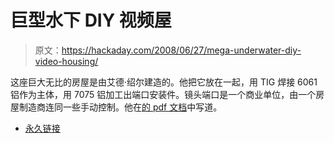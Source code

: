 # 巨型水下 DIY 视频屋

> 原文：<https://hackaday.com/2008/06/27/mega-underwater-diy-video-housing/>

这座巨大无比的房屋是由艾德·绍尔建造的。他把它放在一起，用 TIG 焊接 6061 铝作为主体，用 7075 铝加工出端口安装件。镜头端口是一个商业单位，由一个房屋制造商连同一些手动控制。他在[的 pdf 文档](http://www.digitaldiver.net/lib_docs/ed_sauer.pdf)中写道。

*   [永久链接](http://www.digitaldiver.net/lib_docs/ed_sauer.pdf)